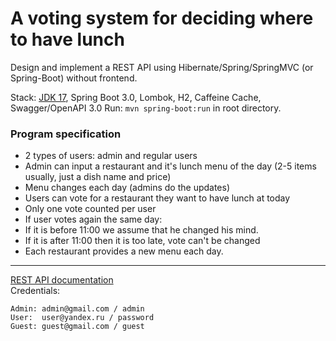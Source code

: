 A voting system for deciding where to have lunch
===============================
Design and implement a REST API using Hibernate/Spring/SpringMVC (or Spring-Boot) without frontend.

Stack: [JDK 17](http://jdk.java.net/17/), Spring Boot 3.0, Lombok, H2, Caffeine Cache, Swagger/OpenAPI 3.0
Run: `mvn spring-boot:run` in root directory.

### Program specification
- 2 types of users: admin and regular users
- Admin can input a restaurant and it's lunch menu of the day (2-5 items usually, just a dish name and price)
- Menu changes each day (admins do the updates)
- Users can vote for a restaurant they want to have lunch at today
- Only one vote counted per user
- If user votes again the same day:
- If it is before 11:00 we assume that he changed his mind.
- If it is after 11:00 then it is too late, vote can't be changed
- Each restaurant provides a new menu each day.
-----------------------------------------------------
[REST API documentation](http://localhost:8080/swagger-ui/index.html)  
Credentials:
```
Admin: admin@gmail.com / admin
User:  user@yandex.ru / password
Guest: guest@gmail.com / guest
```